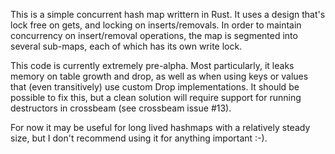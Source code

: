 This is a simple concurrent hash map writtern in Rust. It uses a design that's lock free on gets, and locking on inserts/removals. In order to maintain concurrency on insert/removal operations, the map is segmented into several sub-maps, each of which has its own write lock.

This code is currently extremely pre-alpha. Most particularly, it leaks memory on table growth and drop, as well as when using keys or values that (even transitively) use custom Drop implementations.  It should be possible to fix this, but a clean solution will require support for running destructors in crossbeam (see crossbeam issue #13).

For now it may be useful for long lived hashmaps with a relatively steady size, but I don't recommend using it for anything important :-).
